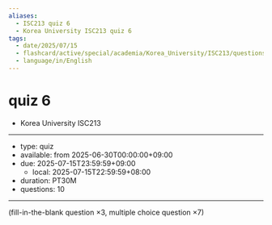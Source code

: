 ```yaml
---
aliases:
  - ISC213 quiz 6
  - Korea University ISC213 quiz 6
tags:
  - date/2025/07/15
  - flashcard/active/special/academia/Korea_University/ISC213/questions/quiz_6
  - language/in/English
---
```


# quiz 6

- Korea University ISC213

---

- type: quiz
- available: from 2025-06-30T00:00:00+09:00
- due: 2025-07-15T23:59:59+09:00
  - local: 2025-07-15T22:59:59+08:00
- duration: PT30M
- questions: 10

---

\(fill-in-the-blank question ×3, multiple choice question ×7\)
